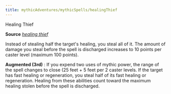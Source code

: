 ```yaml
---
title: mythicAdventures/mythicSpells/healingThief
---
```

Healing Thief

**Source** [_healing thief_](ultimateCombat/spell_dir/healingThief#_healing-thief)

Instead of stealing half the target's healing, you steal all of it. The amount of damage you steal before the spell is discharged increases to 10 points per caster level (maximum 100 points).

**Augmented (3rd)** : If you expend two uses of mythic power, the range of the spell changes to close (25 feet + 5 feet per 2 caster levels. If the target has fast healing or regeneration, you steal half of its fast healing or regeneration. Healing from these abilities count toward the maximum healing stolen before the spell is discharged.

